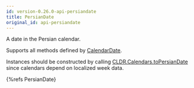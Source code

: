 ```yaml
---
id: version-0.26.0-api-persiandate
title: PersianDate
original_id: api-persiandate
---
```


A date in the Persian calendar.

Supports all methods defined by [CalendarDate](api-calendardate.html).

Instances should be constructed by calling [CLDR.Calendars.toPersianDate](api-cldr-calendars.html#topersiandate)  since calendars depend on localized week data.

{%refs PersianDate}
